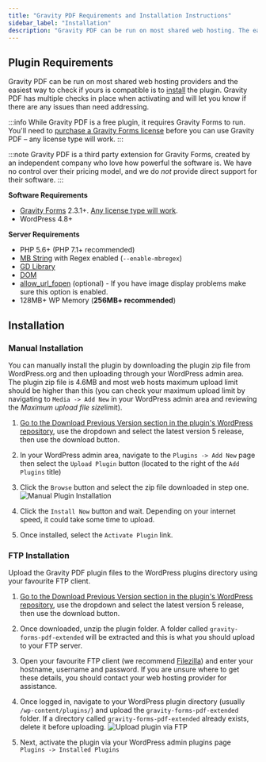 ```yaml
---
title: "Gravity PDF Requirements and Installation Instructions"
sidebar_label: "Installation"
description: "Gravity PDF can be run on most shared web hosting. The easiest way to check if your web server meets the criteria is to install the plugin. Simple!"
---
```


## Plugin Requirements

Gravity PDF can be run on most shared web hosting providers and the easiest way to check if yours is compatible is to [install](#installation) the plugin. Gravity PDF has multiple checks in place when activating and will let you know if there are any issues than need addressing.

:::info
While Gravity PDF is a free plugin, it requires Gravity Forms to run. You'll need to <a href="https://rocketgenius.pxf.io/c/1211356/445235/7938" rel="sponsored">purchase a Gravity Forms license</a> before you can use Gravity PDF – any license type will work.
:::

:::note
Gravity PDF is a third party extension for Gravity Forms, created by an independent company who love how powerful the software is. We have no control over their pricing model, and we do *not* provide direct support for their software.
:::

**Software Requirements**

-   [Gravity Forms](https://rocketgenius.pxf.io/c/1211356/445235/7938) 2.3.1+. [Any license type will work](user-gravity-forms-compatibility.md#gravity-forms-licenses).
-   WordPress 4.8+

**Server Requirements**

-   PHP 5.6+ (PHP 7.1+ recommended)
-   [MB String](http://www.php.net/manual/en/mbstring.installation.php) with Regex enabled (`--enable-mbregex`)
-   [GD Library](http://www.php.net/manual/en/image.installation.php)
-   [DOM](http://php.net/manual/en/intro.dom.php)
-   [allow_url_fopen](https://www.php.net/manual/en/filesystem.configuration.php#ini.allow-url-fopen) (optional) - If you have image display problems make sure this option is enabled.
-   128MB+ WP Memory (**256MB+ recommended**)

## Installation

### Manual Installation

You can manually install the plugin by downloading the plugin zip file from WordPress.org and then uploading through your WordPress admin area. The plugin zip file is 4.6MB and most web hosts maximum upload limit should be higher than this (you can check your maximum upload limit by navigating to `Media -> Add New` in your WordPress admin area and reviewing the ​*Maximum upload file size*​ limit).

1. [Go to the Download Previous Version section in the plugin's WordPress repository](https://wordpress.org/plugins/gravity-forms-pdf-extended/advanced/#download-previous-link), use the dropdown and select the latest version 5 release, then use the download button.

2.  In your WordPress admin area, navigate to the `Plugins -> Add New` page then select the `Upload Plugin` button (located to the right of the `Add Plugins` title)

3.  Click the `Browse` button and select the zip file downloaded in step one. ![Manual Plugin Installation](https://resources.gravitypdf.com/uploads/2015/10/manual-plugin-installation-v5.png)

4.  Click the `Install Now` button and wait. Depending on your internet speed, it could take some time to upload.

5.  Once installed, select the `Activate Plugin` link.

### FTP Installation

Upload the Gravity PDF plugin files to the WordPress plugins directory using your favourite FTP client.

1. [Go to the Download Previous Version section in the plugin's WordPress repository](https://wordpress.org/plugins/gravity-forms-pdf-extended/advanced/#download-previous-link), use the dropdown and select the latest version 5 release, then use the download button.

2.  Once downloaded, unzip the plugin folder. A folder called `gravity-forms-pdf-extended` will be extracted and this is what you should upload to your FTP server.

3.  Open your favourite FTP client (we recommend [Filezilla](https://filezilla-project.org/)) and enter your hostname, username and password. If you are unsure where to get these details, you should contact your web hosting provider for assistance.

4.  Once logged in, navigate to your WordPress plugin directory (usually `/wp-content/plugins/`) and upload the `gravity-forms-pdf-extended` folder. If a directory called `gravity-forms-pdf-extended` already exists, delete it before uploading. ![Upload plugin via FTP](https://resources.gravitypdf.com/uploads/2015/10/ftp-upload.png)

5.  Next, activate the plugin via your WordPress admin plugins page `Plugins -> Installed Plugins`
